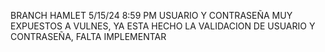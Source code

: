 BRANCH HAMLET 5/15/24 8:59 PM USUARIO Y CONTRASEÑA MUY EXPUESTOS A VULNES, YA ESTA HECHO LA VALIDACION DE USUARIO Y CONTRASEÑA, FALTA IMPLEMENTAR
